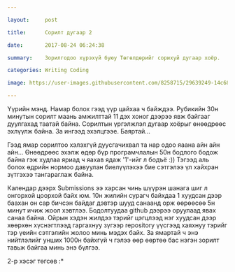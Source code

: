 ```yaml
---

layout:     post

title:      Сорилт дугаар 2

date:       2017-08-24 06:24:38

summary:    Зорилгодоо хүрэхүй буюу Төгөлдөрийг сорихуй дугаар хоёр.

categories: Writing Coding

image: https://user-images.githubusercontent.com/8258715/29639249-14c68732-8895-11e7-9b4a-6b80c73d21a9.jpg

---
```


Үүрийн мэнд. Намар болох гээд үүр цайхаа ч байждээ. Рубикийн 30н минутын сорилт маань амжилттай 11 дэх хоног дээрээ явж байгааг дуулгахад таатай байна. Сорилтын үргэлжлэл дугаар хоёрыг өнөөдрөөс эхлүүлж байна. За ингээд эхэлцгээе. Баяртай...

Гээд ямар сорилтоо хэлэхгүй дуусгачихвал та нар одоо яаана айн айн айн... Өнөөдрөөс эхэлж өдөр бүр програмчлалын 50н бодлого бодож байна гэж худлаа яриад ч яахав ядаж '1'-ийг л бодъё :)) Тэгээд аль болох өдрийн нормоо давуулан биелүүлэхээ бие сэтгэлээ үл хайхран зүтгэхээ тангараглаж байна.

Календар дээрх Submissions ээ харсан чинь шүүрэн шанага шиг л онгорхой цоорхой байх юм. 10н жилийн сурагч байхдаа 1 хуудсан дээр баахан он сар бичсэн байдаг дэвтэр шууд санаанд орж өөрөөсөө 5н минут ичиж жоол хэвтлээ. Бодолтуудаа github дээрээ оруулаад явах санаа байна. Ойрын хэдэн жилдээ тэрийг цэгцлээд нэг хуудсан дээр хөөрхөн хүснэгтлээд гаргахнуу зүгээр repository үүсгээд хаяхнуу тэрийг тэр үеийн сэтгэлийн жолоо минь мэдэх байх. За ямартай ч энэ нийтлэлийг унших 1000н байхгүй ч гэлээ өөр өөртөө бас нэгэн зорилт тавьж байгаа минь энэ бүлгээ.

2-р хэсэг төгсөв :*
